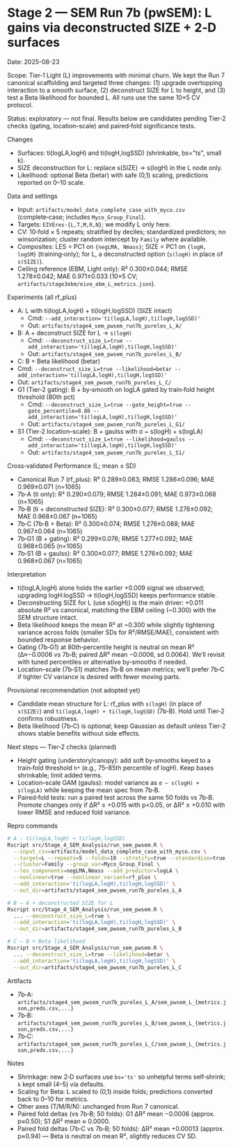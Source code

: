 # Stage 2 — SEM Run 7b (pwSEM): L gains via deconstructed SIZE + 2‑D surfaces

Date: 2025-08-23

Scope: Tier‑1 Light (L) improvements with minimal churn. We kept the Run 7 canonical scaffolding and targeted three changes: (1) upgrade overtopping interaction to a smooth surface, (2) deconstruct SIZE for L to height, and (3) test a Beta likelihood for bounded L. All runs use the same 10×5 CV protocol.

Status: exploratory — not final. Results below are candidates pending Tier‑2 checks (gating, location–scale) and paired‑fold significance tests.

Changes
- Surfaces: ti(logLA,logH) and ti(logH,logSSD) (shrinkable, bs="ts", small k).
- SIZE deconstruction for L: replace s(SIZE) → s(logH) in the L node only.
- Likelihood: optional Beta (betar) with safe (0,1) scaling, predictions reported on 0–10 scale.

Data and settings
- Input: `artifacts/model_data_complete_case_with_myco.csv` (complete‑case; includes `Myco_Group_Final`).
- Targets: `EIVEres-{L,T,M,R,N}`; we modify L only here.
- CV: 10‑fold × 5 repeats; stratified by deciles; standardized predictors; no winsorization; cluster random intercept by `Family` where available.
- Composites: LES = PC1 on `{negLMA, Nmass}`; SIZE = PC1 on `{logH, logSM}` (training‑only); for L, a deconstructed option (`s(logH)` in place of `s(SIZE)`).
 - Ceiling reference (EBM, Light only): R² 0.300±0.044; RMSE 1.278±0.042; MAE 0.971±0.033 (10×5 CV; `artifacts/stage3ebm/eive_ebm_L_metrics.json`).

Experiments (all rf_plus)
- A: L with ti(logLA,logH) + ti(logH,logSSD) (SIZE intact)
  - Cmd: `--add_interaction='ti(logLA,logH),ti(logH,logSSD)'`
  - Out: `artifacts/stage4_sem_pwsem_run7b_pureles_L_A/`
- B: A + deconstruct SIZE for L → `s(logH)`
  - Cmd: `--deconstruct_size_L=true --add_interaction='ti(logLA,logH),ti(logH,logSSD)'`
  - Out: `artifacts/stage4_sem_pwsem_run7b_pureles_L_B/`
 - C: B + Beta likelihood (betar)
  - Cmd: `--deconstruct_size_L=true --likelihood=betar --add_interaction='ti(logLA,logH),ti(logH,logSSD)'`
  - Out: `artifacts/stage4_sem_pwsem_run7b_pureles_L_C/`
 - G1 (Tier‑2 gating): B + by‑smooth on logLA gated by train‑fold height threshold (80th pct)
   - Cmd: `--deconstruct_size_L=true --gate_height=true --gate_percentile=0.80 --add_interaction='ti(logLA,logH),ti(logH,logSSD)'`
   - Out: `artifacts/stage4_sem_pwsem_run7b_pureles_L_G1/`
 - S1 (Tier‑2 location–scale): B + gaulss with σ ~ s(logH) + s(logLA)
   - Cmd: `--deconstruct_size_L=true --likelihood=gaulss --add_interaction='ti(logLA,logH),ti(logH,logSSD)'`
   - Out: `artifacts/stage4_sem_pwsem_run7b_pureles_L_S1/`

Cross‑validated Performance (L; mean ± SD)
- Canonical Run 7 (rf_plus): R² 0.289±0.083; RMSE 1.286±0.096; MAE 0.969±0.071 (n=1065)
- 7b‑A (ti only): R² 0.290±0.079; RMSE 1.284±0.091; MAE 0.973±0.068 (n=1065)
- 7b‑B (ti + deconstructed SIZE): R² 0.300±0.077; RMSE 1.276±0.092; MAE 0.968±0.067 (n=1065)
- 7b‑C (7b‑B + Beta): R² 0.300±0.074; RMSE 1.276±0.088; MAE 0.967±0.064 (n=1065)
- 7b‑G1 (B + gating): R² 0.299±0.076; RMSE 1.277±0.092; MAE 0.968±0.065 (n=1065)
- 7b‑S1 (B + gaulss): R² 0.300±0.077; RMSE 1.276±0.092; MAE 0.968±0.067 (n=1065)

Interpretation
- ti(logLA,logH) alone holds the earlier +0.009 signal we observed; upgrading logH:logSSD → ti(logH,logSSD) keeps performance stable.
- Deconstructing SIZE for L (use s(logH)) is the main driver: +0.011 absolute R² vs canonical, matching the EBM ceiling (~0.300) with the SEM structure intact.
- Beta likelihood keeps the mean R² at ~0.300 while slightly tightening variance across folds (smaller SDs for R²/RMSE/MAE), consistent with bounded response behavior.
- Gating (7b‑G1) at 80th‑percentile height is neutral on mean R² (Δ≈−0.0006 vs 7b‑B; paired ΔR² mean −0.0006, sd 0.0064). We’ll revisit with tuned percentiles or alternative by‑smooths if needed.
- Location–scale (7b‑S1) matches 7b‑B on mean metrics; we’ll prefer 7b‑C if tighter CV variance is desired with fewer moving parts.

Provisional recommendation (not adopted yet)
- Candidate mean structure for L: rf_plus with `s(logH)` (in place of `s(SIZE)`) and `ti(logLA,logH) + ti(logH,logSSD)` (7b‑B). Hold until Tier‑2 confirms robustness.
- Beta likelihood (7b‑C) is optional; keep Gaussian as default unless Tier‑2 shows stable benefits without side effects.

Next steps — Tier‑2 checks (planned)
- Height gating (understory/canopy): add soft by‑smooths keyed to a train‑fold threshold `h*` (e.g., 75–85th percentile of logH). Keep bases shrinkable; limit added terms.
- Location–scale GAM (gaulss): model variance as `σ ~ s(logH) + s(logLA)` while keeping the mean spec from 7b‑B.
- Paired‑fold tests: run a paired test across the same 50 folds vs 7b‑B. Promote changes only if ΔR² ≥ +0.015 with p<0.05, or ΔR² ≥ +0.010 with lower RMSE and reduced fold variance.

Repro commands
```bash
# A — ti(logLA,logH) + ti(logH,logSSD)
Rscript src/Stage_4_SEM_Analysis/run_sem_pwsem.R \
  --input_csv=artifacts/model_data_complete_case_with_myco.csv \
  --target=L --repeats=5 --folds=10 --stratify=true --standardize=true \
  --cluster=Family --group_var=Myco_Group_Final \
  --les_components=negLMA,Nmass --add_predictor=logLA \
  --nonlinear=true --nonlinear_variant=rf_plus \
  --add_interaction='ti(logLA,logH),ti(logH,logSSD)' \
  --out_dir=artifacts/stage4_sem_pwsem_run7b_pureles_L_A

# B — A + deconstructed SIZE for L
Rscript src/Stage_4_SEM_Analysis/run_sem_pwsem.R \
  ... --deconstruct_size_L=true \
  --add_interaction='ti(logLA,logH),ti(logH,logSSD)' \
  --out_dir=artifacts/stage4_sem_pwsem_run7b_pureles_L_B

# C — B + Beta likelihood
Rscript src/Stage_4_SEM_Analysis/run_sem_pwsem.R \
  ... --deconstruct_size_L=true --likelihood=betar \
  --add_interaction='ti(logLA,logH),ti(logH,logSSD)' \
  --out_dir=artifacts/stage4_sem_pwsem_run7b_pureles_L_C
```

Artifacts
- 7b‑A: `artifacts/stage4_sem_pwsem_run7b_pureles_L_A/sem_pwsem_L_{metrics.json,preds.csv,...}`
- 7b‑B: `artifacts/stage4_sem_pwsem_run7b_pureles_L_B/sem_pwsem_L_{metrics.json,preds.csv,...}`
- 7b‑C: `artifacts/stage4_sem_pwsem_run7b_pureles_L_C/sem_pwsem_L_{metrics.json,preds.csv,...}`

Notes
- Shrinkage: new 2‑D surfaces use `bs='ts'` so unhelpful terms self‑shrink; `k` kept small (4–5) via defaults.
- Scaling for Beta: L scaled to (0,1) inside folds; predictions converted back to 0–10 for metrics.
- Other axes (T/M/R/N): unchanged from Run 7 canonical.
- Paired fold deltas (vs 7b‑B; 50 folds): G1 ΔR² mean −0.0006 (approx. p≈0.50); S1 ΔR² mean ≈ 0.0000.
 - Paired fold deltas (7b‑C vs 7b‑B; 50 folds): ΔR² mean +0.00013 (approx. p≈0.94) — Beta is neutral on mean R², slightly reduces CV SD.
